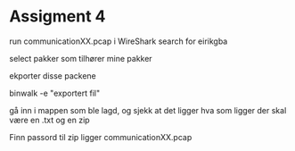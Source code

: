 # Assigment 4

run communicationXX.pcap i WireShark
search for eirikgba

select pakker som tilhører mine pakker

ekporter disse packene 

binwalk -e "exportert fil"

gå inn i mappen som ble lagd, og sjekk at det ligger hva som ligger der skal være en .txt og en zip

Finn passord til zip ligger communicationXX.pcap






